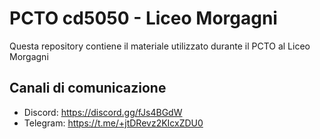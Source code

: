 # PCTO cd5050 - Liceo Morgagni

Questa repository contiene il materiale utilizzato durante il PCTO al Liceo Morgagni

## Canali di comunicazione
- Discord: https://discord.gg/fJs4BGdW
- Telegram: https://t.me/+jtDRevz2KIcxZDU0